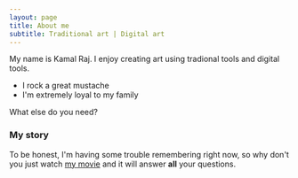 ```yaml
---
layout: page
title: About me
subtitle: Traditional art | Digital art
---
```


My name is Kamal Raj. I enjoy creating art using tradional tools and digital tools. 

- I rock a great mustache
- I'm extremely loyal to my family

What else do you need?

### My story

To be honest, I'm having some trouble remembering right now, so why don't you just watch [my movie](https://en.wikipedia.org/wiki/The_Princess_Bride_%28film%29) and it will answer **all** your questions.
